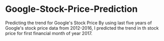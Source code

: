 # Google-Stock-Price-Prediction
Predicting the trend for Google's Stock Price 
By using last five years of Google's stock price data from 2012-2016, I predicted the trend in th stock price for first financial month of year 2017.
